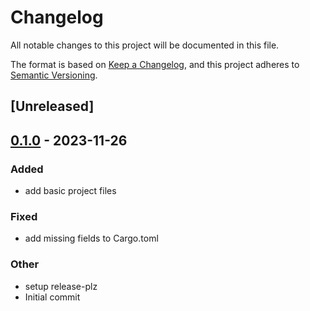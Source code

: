 # Changelog
All notable changes to this project will be documented in this file.

The format is based on [Keep a Changelog](https://keepachangelog.com/en/1.0.0/),
and this project adheres to [Semantic Versioning](https://semver.org/spec/v2.0.0.html).

## [Unreleased]

## [0.1.0](https://github.com/koyeung/try-rs-release-plz/releases/tag/v0.1.0) - 2023-11-26

### Added
- add basic project files

### Fixed
- add missing fields to Cargo.toml

### Other
- setup release-plz
- Initial commit
